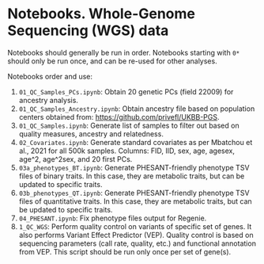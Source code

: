 # Notebooks. Whole-Genome Sequencing (WGS) data

Notebooks should generally be run in order. Notebooks starting with `0*` should only be run once, and can be re-used for other analyses.

Notebooks order and use:
1. `01_QC_Samples_PCs.ipynb`: Obtain 20 genetic PCs (field 22009) for ancestry analysis.
2. `01_QC_Samples_Ancestry.ipynb`: Obtain ancestry file based on population centers obtained from: https://github.com/privefl/UKBB-PGS.
3. `01_QC_Samples.ipynb`: Generate list of samples to filter out based on quality measures, ancestry and relatedness. 
4. `02_Covariates.ipynb`: Generate standard covariates as per Mbatchou et al., 2021 for all 500k samples. Columns: FID, IID, sex, age, agesex, age^2, age^2sex, and 20 first PCs. 
5. `03a_phenotypes_BT.ipynb`: Generate PHESANT-friendly phenotype TSV files of binary traits. In this case, they are metabolic traits, but can be updated to specific traits. 
6. `03b_phenotypes_QT.ipynb`: Generate PHESANT-friendly phenotype TSV files of quantitative traits. In this case, they are metabolic traits, but can be updated to specific traits. 
7. `04_PHESANT.ipynb`: Fix phenotype files output for Regenie.
8. `1_QC_WGS`: Perform quality control on variants of specific set of genes. It also performs Variant Effect Predictor (VEP). Quality control is based on sequencing parameters (call rate, quality, etc.) and functional annotation from VEP. This script should be run only once per set of gene(s). 
